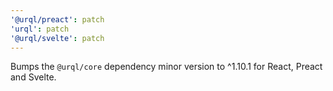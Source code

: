 ```yaml
---
'@urql/preact': patch
'urql': patch
'@urql/svelte': patch
---
```


Bumps the `@urql/core` dependency minor version to ^1.10.1 for React, Preact and Svelte.
